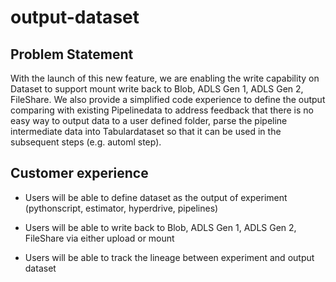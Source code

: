 # output-dataset

## Problem Statement
With the launch of this new feature, we are enabling the write capability on Dataset to support mount write back to Blob, ADLS Gen 1, ADLS Gen 2, FileShare. We also provide a simplified code experience to define the output comparing with existing Pipelinedata to address feedback that there is no easy way to output data to a user defined folder, parse the pipeline intermediate data into Tabulardataset so that it can be used in the subsequent steps (e.g. automl step).

## Customer experience

- Users will be able to define dataset as the output of experiment (pythonscript, estimator, hyperdrive, pipelines)

- Users will be able to write back to Blob, ADLS Gen 1, ADLS Gen 2, FileShare via either upload or mount

- Users will be able to track the lineage between experiment and output dataset

